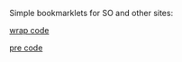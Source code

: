 Simple bookmarklets for SO and other sites:

<a href="javascript:(function () {var els = document.querySelectorAll(“pre, code”);for (var i = 0; i < els.length; i++) {els[i].style.whiteSpace = “pre-wrap”;}})();">wrap code</a>

<a href="javascript:(function () {var els = document.querySelectorAll(“pre, code”);for (var i = 0; i < els.length; i++) {els[i].style.whiteSpace = “pre”;}})();">pre code</a>


